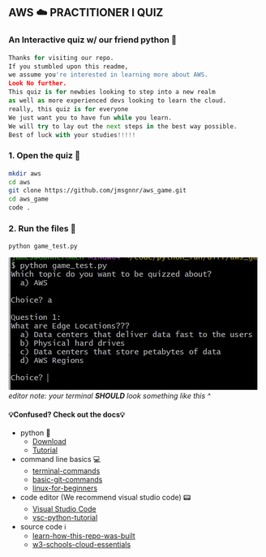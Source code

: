 
## AWS :cloud: PRACTITIONER I QUIZ

### An Interactive quiz w/ our friend python :snake:

```py
Thanks for visiting our repo. 
If you stumbled upon this readme, 
we assume you're interested in learning more about AWS. 
Look No further. 
This quiz is for newbies looking to step into a new realm
as well as more experienced devs looking to learn the cloud.
really, this quiz is for everyone
We just want you to have fun while you learn.
We will try to lay out the next steps in the best way possible. 
Best of luck with your studies!!!!!
```

### 1. Open the quiz :book:

```sh
mkdir aws
cd aws
git clone https://github.com/jmsgnnr/aws_game.git
cd aws_game
code .
```

### 2.  Run the files :runner:

```sh
python game_test.py
```

![Image](image.jpg)
*editor note: your terminal **SHOULD** look something like this ^*

#### :bulb:Confused? Check out the docs:bulb:

- python :snake:
  - [Download](https://www.python.org/downloads/)
  - [Tutorial](https://docs.python.org/3/tutorial/)
- command line basics :computer:
  - [terminal-commands](https://realpython.com/terminal-commands/)
  - [basic-git-commands](https://confluence.atlassian.com/bitbucketserver/basic-git-commands-776639767.html)
  - [linux-for-beginners](https://maker.pro/linux/tutorial/basic-linux-commands-for-beginners)
- code editor (We recommend visual studio code) :pager:
  - [Visual Studio Code](https://code.visualstudio.com/download)
  - [vsc-python-tutorial](https://code.visualstudio.com/docs/python/python-tutorial)
- source code :information_source:
  - [learn-how-this-repo-was-built](https://realpython.com/python-quiz-application/)
  - [w3-schools-cloud-essentials](https://www.w3schools.com/quiztest/quiztest.php?qtest=AWSCE)
